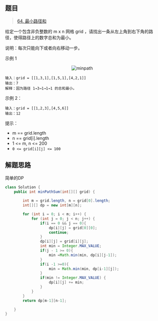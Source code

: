## 题目

> [64. 最小路径和](https://leetcode-cn.com/problems/minimum-path-sum/)

给定一个包含非负整数的 m x n 网格 grid ，请找出一条从左上角到右下角的路径，使得路径上的数字总和为最小。

说明：每次只能向下或者向右移动一步。

 示例 1

<center><img src="https://ning-wang.oss-cn-beijing.aliyuncs.com/blog-imags/minpath.jpg" alt="minpath"  /></center>

```
输入：grid = [[1,3,1],[1,5,1],[4,2,1]]
输出：7
解释：因为路径 1→3→1→1→1 的总和最小。
```

示例 2：

```
输入：grid = [[1,2,3],[4,5,6]]
输出：12
```


提示：

* m == grid.length
* n == grid[i].length
* 1 <= m, n <= 200
* `0 <= grid[i][j] <= 100`

## 解题思路

简单的DP

```java
class Solution {
    public int minPathSum(int[][] grid) {
        
        int m = grid.length, n = grid[0].length;
        int[][] dp = new int[m][n];

        for (int i = 0; i < m; i++) {
            for (int j = 0; j < n; j++) {
                if(i == 0 && j == 0){
                    dp[i][j] = grid[0][0];
                    continue;
                }
                dp[i][j] = grid[i][j];
                int min = Integer.MAX_VALUE;
                if(j - 1 >= 0){
                    min =Math.min(min, dp[i][j-1]);
                }
                if(i -1 >=0){
                    min = Math.min(min, dp[i-1][j]);
                }
                if(min != Integer.MAX_VALUE) {
                    dp[i][j] += min;
                }
            }
        }
        return dp[m-1][n-1];

    }
}
```

